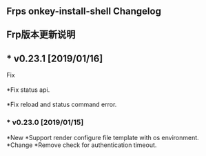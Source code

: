 Frps onkey-install-shell Changelog<br>  
Frp版本更新说明
---------------------------------------
## *  v0.23.1 [2019/01/16]
 Fix<br>  
  *Fix status api.<br>  
  *Fix reload and status command error.

###  * v0.23.0 [2019/01/15]

 *New
  *Support render configure file template with os environment.
 *Change
  *Remove check for authentication timeout.

